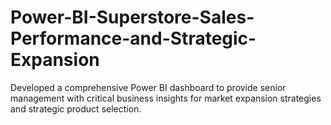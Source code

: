 # Power-BI-Superstore-Sales-Performance-and-Strategic-Expansion
Developed a comprehensive Power BI dashboard to provide senior management with critical business insights for market expansion strategies and strategic product selection.
